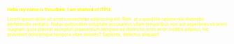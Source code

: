 <!DOCTYPE html>
<html lang="en">
<head>
    <meta charset="UTF-8">
    <meta name="viewport" content="width=device-width, initial-scale=1.0">
    <meta http-equiv="X-UA-Compatible" content="ie=edge">
    <title>Document</title>
</head>
<body>
    <h1>Hello my name is Yusufbek. I am student of ITPU.</h1>
    <p>Lorem ipsum dolor sit amet consectetur adipisicing elit. Rem, at a quod illo ratione nisi distinctio perferendis veritatis. Natus quibusdam voluptate accusamus ullam temporibus non aut asperiores sit animi magnam quos placeat excepturi praesentium tempore ea distinctio enim error mollitia adipisci, hic provident doloremque tempora vitae dolores? Sapiente, delectus aliquam!</p>
    <style>
        p, h1{
            font-size: 10px;
            color: yellow;
        }
    </style>
</body>
</html>
